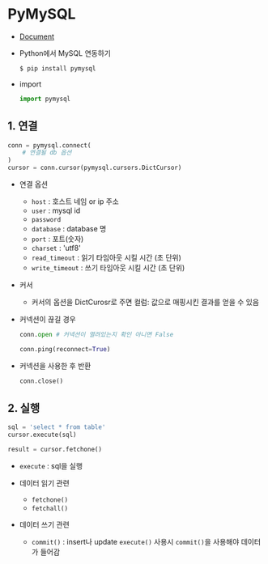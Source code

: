 # PyMySQL

- [Document](https://pymysql.readthedocs.io/en/latest/modules/connections.html)

- Python에서 MySQL 연동하기

  ```bash
  $ pip install pymysql
  ```

- import

  ```python
  import pymysql
  ```

## 1. 연결

```python
conn = pymysql.connect(
	# 연결될 db 옵션
)
cursor = conn.cursor(pymysql.cursors.DictCursor)
```

- 연결 옵션
  - `host` : 호스트 네임 or ip 주소
  - `user` : mysql id
  - `password` 
  - `database` : database 명
  - `port` : 포트(숫자)
  - `charset` : 'utf8'
  - `read_timeout` : 읽기 타임아웃 시킬 시간 (초 단위)
  - `write_timeout` : 쓰기 타임아웃 시킬 시간 (초 단위)

- 커서

  - 커서의 옵션을 DictCurosr로 주면 컬럼: 값으로 매핑시킨 결과를 얻을 수 있음

- 커넥션이 끊길 경우

  ```python
  conn.open # 커넥션이 열려있는지 확인 아니면 False
  
  conn.ping(reconnect=True) 
  ```

- 커넥션을 사용한 후 반환

  ```python
  conn.close()
  ```

## 2. 실행

```python
sql = 'select * from table'
cursor.execute(sql)

result = cursor.fetchone()
```

- `execute` : sql을 실행
- 데이터 읽기 관련

  - `fetchone()`
  - `fetchall()`

- 데이터 쓰기 관련
  - `commit()` : insert나 update `execute()` 사용시 `commit()`을 사용해야 데이터가 들어감